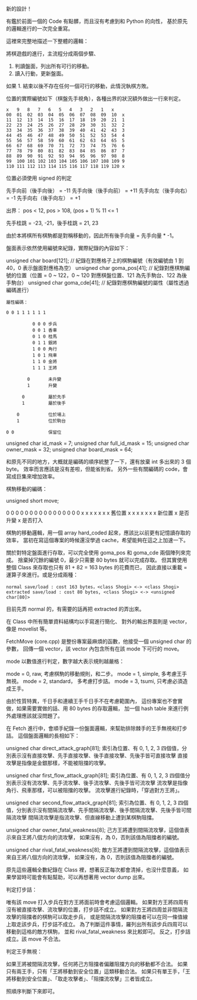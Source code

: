 新的設計！

有鑑於前面一個的 Code 有點髒，而且沒有考慮到和 Python 的向性，
基於原先的邏輯進行的一次完全重寫。

這裡來完整地描述一下整體的邏輯：

將棋遊戲的進行，主流程分成兩個步驟、

1.	判讀盤面，列出所有可行的移動。
2.	讀入行動，更新盤面。

如果 1. 結束以後不存在任何一個可行的移動，此情況執棋方敗。

位置的實際編號如下（棋盤先手視角），各種出界的狀況額外做出一行來判定。

	x	9	8	7	6	5	4	3	2	1	x
	00	01	02	03	04	05	06	07	08	09	10	x
	11	12	13	14	15	16	17	18	19	20	21	1
	22	23	24	25	26	27	28	29	30	31	32	2
	33	34	35	36	37	38	39	40	41	42	43	3
	44	45	46	47	48	49	50	51	52	53	54	4
	55	56	57	58	59	60	61	62	63	64	65	5
	66	67	68	69	70	71	72	73	74	75	76	6
	77	78	79	80	81	82	83	84	85	86	87	7
	88	89	90	91	92	93	94	95	96	97	98	8
	99	100	101	102	103	104	105	106	107	108	109	9
	110	111	112	113	114	115	116	117	118	119	120	x

位置必須使用 signed 的判定

先手向前（後手向後） = -11
先手向後（後手向前） = +11
先手向左（後手向右） = -1
先手向右（後手向左） = +1

出界： pos < 12, pos > 108, (pos + 1) % 11 <= 1

先手桂跳 = -23, -21，後手桂跳 = 21, 23

由於本將棋所有棋駒都是對稱移動的，因此所有後手向量 = 先手向量 * -1。 

盤面表示依然使用編號來紀錄，實際紀錄的內容如下：

unsigned char board[121];		// 紀錄在對應格子上的棋駒編號（有效編號由 1 到 40，0 表示盤面對應格為空）
unsigned char goma_pos[41];		// 紀錄對應棋駒編號的位置（位置 = 0 ~ 122，0 ~ 120 對應棋盤位置、121 為先手駒台、122 為後手駒台）
unsigned char goma_cde[41];		// 紀錄對應棋駒編號的屬性（屬性透過編碼進行）

	屬性編碼：

	0 0 1 1 1 1 1 1

			  0 0 0 步兵
			  0 0 1 香車
			  0 1 0 桂馬
			  0 1 1 銀將
			  1 0 0 角行
			  1 0 1 飛車
			  1 1 0 金將
			  1 1 1 王將

			0 		未升變
			1		升變

		  0			屬於先手
		  1			屬於後手

		0			位於場上
		1			位於駒台

	0 0				保留位

unsigned char id_mask = 7;
unsigned char full_id_mask = 15;
unsigned char owner_mask = 32;
unsigned char board_mask = 64;

和原先不同的地方，大概就是編碼的順序統整了一下，還有放棄 int 多出來的 3 個 byte。
效率而言應該是沒有差啦，但能省則省。
另外一些有關編碼的 code，會寫成巨集來增加效率。

棋駒移動的編碼：

unsigned short move;

0 0 0 0 0 0 0 0 0 0 0 0 0 0 0 0
                  x x x x x x x		舊位置
    x x x x x x x 					新位置
  x									是否升變
x									是否打入


棋駒的移動邏輯，用一個 array hard_coded 起來，應該比以前更有記憶讀存取的效率，
當初在寫這個專案的時候還沒學過 cache，希望能夠在這之上加速一下。

關於對特定盤面進行存取，可以完全使用 goma_pos 和 goma_cde 兩個陣列來完成。
捨棄掉冗餘的編號 0，最少只需要 80 bytes 就可以完成存取。
但其實使用整個 Class 來存取也只有 81 + 82 = 163 bytes 的花費而已，
因此直接以重載 = 運算子來進行。或是分成兩種：

	normal save/load : cost 163 bytes，<class Shogi> <-> <class Shogi>
	extracted save/load : cost 80 bytes, <class Shogi> <-> <unsigned char[80]> 

目前先弄 normal 的，有需要的話再把 extracted 的弄出來。

在 Class 中所有簡單資料結構均以手寫進行簡化、
對外的輸出界面則是 vector，像是 movelist 等。


FetchMove (core.cpp) 是整份專案最麻煩的函數，他接受一個 unsigned char 的參數，
回傳一個 vector，該 vector 內包含所有在該 mode 下可行的 move。

mode 以數值進行判定，數字越大表示規則越嚴格：

mode = 0, raw, 			考慮棋駒的移動規則，和二步。
mode = 1, simple,		多考慮王手無視。
mode = 2, standard，		多考慮打步詰。
mode = 3, tsumi,		只考慮必須造成王手。

由於性質特異，千日手和連續王手千日手不在考慮範圍內，
這份專案也不會實做，如果需要實做的話、用 80 bytes 的存取邏輯，
加一個 hash table 來進行例外處理應該就沒問題了。

在 Fetch 進行中，會順手紀錄一份盤面邏輯，來幫助排除棘手的王手無視和打步詰。
這個盤面邏輯的長相如下：

unsigned char direct_attack_graph[81];
索引為位置、有 0, 1, 2, 3 四個值，分別表示沒有直接攻擊、先手直接攻擊、後手直接攻擊、先後手皆可直接攻擊
直接攻擊是指像是金銀那樣，不能被阻擋的攻擊。

unsigned char first_flow_attack_graph[81];
索引為位置、有 0, 1, 2, 3 四個值分別表示沒有流攻擊、先手流攻擊、後手流攻擊、先後手皆可流攻擊
流攻擊是指像角行、飛車那樣，可以被阻擋的攻擊。
流攻擊進行紀錄時，「穿過對方王將」。

unsigned char second_flow_attack_graph[81];
索引為位置、有 0, 1, 2, 3 四個值，分別表示沒有間隔流攻擊、先手間隔流攻擊、後手間隔流攻擊、先後手皆可間隔流攻擊
間隔流攻擊是指流攻擊、但直線移動上遭到某棋駒阻擋。

unsigned char owner_fatal_weakness[8];
己方王將遭到間隔流攻擊，這個值表示來自王將八個方向的流攻擊，
如果沒有，為 0，否則該值為阻擋者的編號。

unsigned char rival_fatal_weakness[8];
敵方王將遭到間隔流攻擊，這個值表示來自王將八個方向的流攻擊，
如果沒有，為 0，否則該值為阻擋者的編號。

原先這些邏輯全數紀錄在 Class 裡，想著反正每次都會清掉，也沒什麼意義，
如果學習時可能會有點幫助，可以再想著用 vector dump 出來。


判定打步詰：

唯有該 move 打入步兵在對方王將面前時會考慮這個邏輯。
如果對方王將四周有沒有被直接攻擊、流攻擊的位置，打步詰不成立。
如果對方王將四周並非間隔流攻擊的阻擋者的棋駒可以取走步兵，
或是間隔流攻擊的阻擋者可以在同一條值線上取走該步兵，打步詰不成立。
為了判斷這件事情，羅列出所有該步兵四周可以移動到這格的敵方棋駒，
並和 rival_fatal_weakness 來比較即可。
反之，打步詰成立。該 move 不合法。

判定王手無視：

如果王將被間隔流攻擊，任何將己方阻擋者偏離阻擋方向的移動都不合法。
如果只有兩王手，只有「王將移動到安全位置」這類移動合法。
如果只有單王手，「王將移動到安全位置」、「取走攻擊者」、「阻擋流攻擊」三者皆成立。

照順序判斷下來即可。